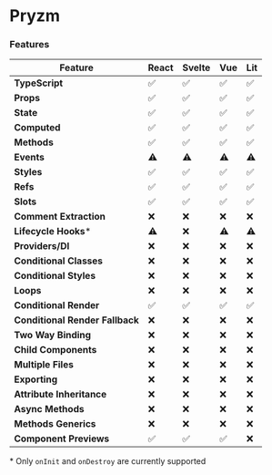 # Pryzm

### Features

| Feature                         | React | Svelte | Vue | Lit |
| ------------------------------- | ----- | ------ | --- | --- |
| **TypeScript**                  | ✅    | ✅     | ✅  | ✅  |
| **Props**                       | ✅    | ✅     | ✅  | ✅  |
| **State**                       | ✅    | ✅     | ✅  | ✅  |
| **Computed**                    | ✅    | ✅     | ✅  | ✅  |
| **Methods**                     | ✅    | ✅     | ✅  | ✅  |
| **Events**                      | ⚠️    | ⚠️     | ⚠️  | ⚠️  |
| **Styles**                      | ✅    | ✅     | ✅  | ✅  |
| **Refs**                        | ✅    | ✅     | ✅  | ✅  |
| **Slots**                       | ✅    | ✅     | ✅  | ✅  |
| **Comment Extraction**          | ❌    | ❌     | ❌  | ❌  |
| **Lifecycle Hooks**\*           | ⚠️    | ❌     | ⚠️  | ⚠️  |
| **Providers/DI**                | ❌    | ❌     | ❌  | ❌  |
| **Conditional Classes**         | ❌    | ❌     | ❌  | ❌  |
| **Conditional Styles**          | ❌    | ❌     | ❌  | ❌  |
| **Loops**                       | ❌    | ❌     | ❌  | ❌  |
| **Conditional Render**          | ✅    | ✅     | ✅  | ✅  |
| **Conditional Render Fallback** | ❌    | ❌     | ❌  | ❌  |
| **Two Way Binding**             | ❌    | ❌     | ❌  | ❌  |
| **Child Components**            | ❌    | ❌     | ❌  | ❌  |
| **Multiple Files**              | ❌    | ❌     | ❌  | ❌  |
| **Exporting**                   | ❌    | ❌     | ❌  | ❌  |
| **Attribute Inheritance**       | ❌    | ❌     | ❌  | ❌  |
| **Async Methods**               | ❌    | ❌     | ❌  | ❌  |
| **Methods Generics**            | ❌    | ❌     | ❌  | ❌  |
| **Component Previews**          | ✅    | ✅     | ✅  | ❌  |

\* Only `onInit` and `onDestroy` are currently supported

